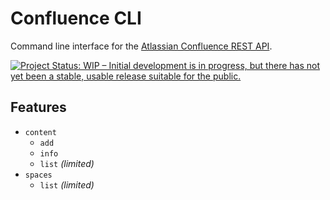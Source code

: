 <h1>Confluence CLI</h1>

Command line interface for the [Atlassian Confluence REST API](https://developer.atlassian.com/cloud/confluence/rest/v1/intro/#about).

<a href="https://www.repostatus.org/#wip"><img src="https://www.repostatus.org/badges/latest/wip.svg" alt="Project Status: WIP – Initial development is in progress, but there has not yet been a stable, usable release suitable for the public." /></a>

## Features

- `content` 
  - `add`
  - `info`
  - `list` _(limited)_
- `spaces`
  - `list` _(limited)_
